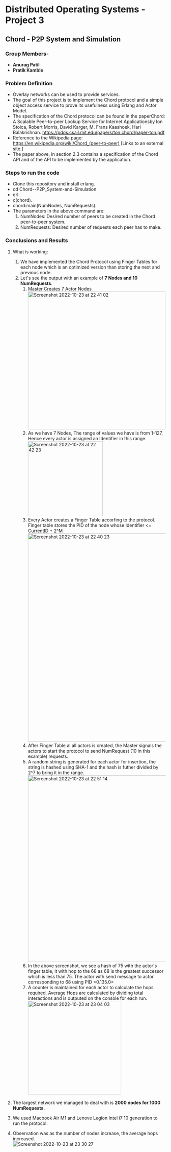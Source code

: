 # **Distributed Operating Systems - Project 3**

## Chord - P2P System and Simulation

### **Group Members-**
* **Anurag Patil**
* **Pratik Kamble**

### Problem Definition
* Overlay networks can be used to provide services.
* The goal of this project is to implement the Chord protocol and a simple object access service to prove its usefulness using Erlang and Actor Model.
* The specification of the Chord protocol can be found in the paperChord: A Scalable Peer-to-peer Lookup Service for Internet Applicationsby Ion Stoica,  Robert  Morris,  David  Karger,  M.  Frans  Kaashoek,  Hari  Balakrishnan. https://pdos.csail.mit.edu/papers/ton:chord/paper-ton.pdf
* Reference to the Wikipedia page: https://en.wikipedia.org/wiki/Chord_(peer-to-peer) [Links to an external site.]
* The paper above, in section 2.3 contains a specification of the Chord API and of the API to be implemented by the application.

### Steps to run the code
* Clone this repository and install erlang.
* cd Chord--P2P_System-and-Simulation
* erl
* c(chord).
* chord:main(NumNodes, NumRequests).
* The parameters in the above command are:
  1. NumNodes: Desired number of peers to be created in the Chord peer-to-peer system.
  2. NumRequests: Desired number of requests each peer has to make.

### Conclusions and Results

1. What is working:
   1. We have implemented the Chord Protocol using Finger Tables for each node which is an optimized version than storing the next and previous node.
   2. Let's see the output with an example of **7 Nodes and 10 NumRequests**.
      1. Master Creates 7 Actor Nodes<br>
      <img width="432" alt="Screenshot 2022-10-23 at 22 41 02" src="https://user-images.githubusercontent.com/54627841/197438191-07f034cc-ec0b-4428-a4c6-92e8a1faf672.png"><br>
      2. As we have 7 Nodes, The range of values we have is from 1-127, Hence every actor is assigned an Identifier in this range.<br>
      <img width="235" alt="Screenshot 2022-10-23 at 22 42 23" src="https://user-images.githubusercontent.com/54627841/197438261-70e5d635-a229-4855-9ec8-6876bfa4d3cb.png"><br>
      3. Every Actor creates a Finger Table accorfing to the protocol. Finger table stores the PID of the node whose Identifier <= CurrentID + 2^M <br>
      <img width="653" alt="Screenshot 2022-10-23 at 22 40 23" src="https://user-images.githubusercontent.com/54627841/197438074-0861c04f-3e1a-4e8f-a45a-324753cc6444.png"><br>
      4. After Finger Table al all actors is created, the Master signals the actors to start the protocol to send NumRequest (10 in this example) requests.
      5. A random string is generated for each actor for insertion, the string is hashed using SHA-1 and the hash is futher divided by 2^7 to bring it in the range.<br>
      <img width="585" alt="Screenshot 2022-10-23 at 22 51 14" src="https://user-images.githubusercontent.com/54627841/197439210-605a69b8-24ea-48e2-8b5f-e479d11a2bcb.png"><br>
      6. In the above screenshot, we see a hash of 75 with the actor's finger table, it with hop to the 68 as 68 is the greatest successor which is less than 75. The actor with send message to actor corresponding to 68 using PID <0.135.0>
      7. A counter is maintained for each actor to calculate the hops required. Average Hops are calculated by dividing total interactions and is outputed on the console for each run. <br>
<img width="293" alt="Screenshot 2022-10-23 at 23 04 03" src="https://user-images.githubusercontent.com/54627841/197440550-ddfecf38-9ae5-4f0f-8dd8-7a53ab2f94a0.png"> <br>


2. The largest network we managed to deal with is **2000 nodes for 1000 NumRequests**. 
3. We used Macbook Air M1 and Lenove Legion Intel i7 10 generation to run the protocol.
4. Observation was as the number of nodes increase, the average hops increased.<br>
![Screenshot 2022-10-23 at 23 30 27](https://user-images.githubusercontent.com/54627841/197443253-b0e2ea06-7e38-4505-90ca-70022b7bc048.png)




